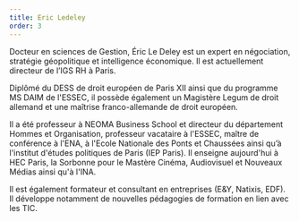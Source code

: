 ```yaml
---
title: Eric Ledeley
order: 3
---
```


Docteur en sciences de Gestion, Éric Le Deley est un expert en négociation, stratégie géopolitique et intelligence économique. Il est actuellement directeur de l’IGS RH à Paris.

Diplômé du DESS de droit européen de Paris XII ainsi que du programme MS DAIM de l'ESSEC, il possède également un Magistère Legum de droit allemand et une maîtrise franco-allemande de droit européen.

Il a été professeur à NEOMA Business School et directeur du département Hommes et Organisation, professeur vacataire à l'ESSEC, maître de conférence à l'ENA, à l'Ecole Nationale des Ponts et Chaussées ainsi qu’à l'institut d'études politiques de Paris (IEP Paris). Il enseigne aujourd'hui à HEC Paris, la Sorbonne pour le Mastère Cinéma, Audiovisuel et Nouveaux Médias ainsi qu'à l'INA.

Il est également formateur et consultant en entreprises (E&amp;Y, Natixis, EDF). Il développe notamment de nouvelles pédagogies de formation en lien avec les TIC.
